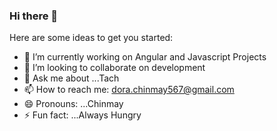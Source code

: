 ### Hi there 👋

<!--
**chinmay567/chinmay567** is a ✨ _special_ ✨ repository because its `README.md` (this file) appears on your GitHub profile.
-->

Here are some ideas to get you started:

- 🔭 I’m currently working on Angular and Javascript Projects
- 👯 I’m looking to collaborate on development
- 💬 Ask me about ...Tach
- 📫 How to reach me: dora.chinmay567@gmail.com
- 😄 Pronouns: ...Chinmay
- ⚡ Fun fact: ...Always Hungry 
